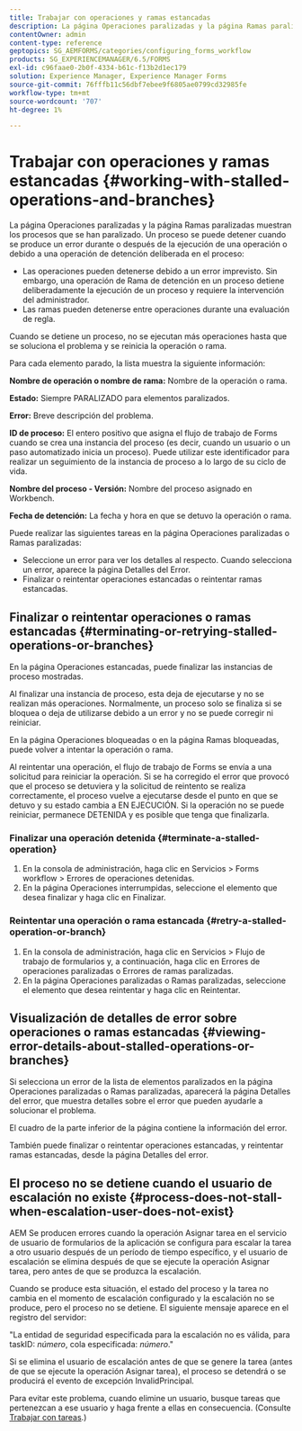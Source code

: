 ```yaml
---
title: Trabajar con operaciones y ramas estancadas
description: La página Operaciones paralizadas y la página Ramas paralizadas muestran los procesos que se han paralizado.
contentOwner: admin
content-type: reference
geptopics: SG_AEMFORMS/categories/configuring_forms_workflow
products: SG_EXPERIENCEMANAGER/6.5/FORMS
exl-id: c96faae0-2b0f-4334-b61c-f13b2d1ec179
solution: Experience Manager, Experience Manager Forms
source-git-commit: 76fffb11c56dbf7ebee9f6805ae0799cd32985fe
workflow-type: tm+mt
source-wordcount: '707'
ht-degree: 1%

---
```


# Trabajar con operaciones y ramas estancadas {#working-with-stalled-operations-and-branches}

La página Operaciones paralizadas y la página Ramas paralizadas muestran los procesos que se han paralizado. Un proceso se puede detener cuando se produce un error durante o después de la ejecución de una operación o debido a una operación de detención deliberada en el proceso:

* Las operaciones pueden detenerse debido a un error imprevisto. Sin embargo, una operación de Rama de detención en un proceso detiene deliberadamente la ejecución de un proceso y requiere la intervención del administrador.
* Las ramas pueden detenerse entre operaciones durante una evaluación de regla.

Cuando se detiene un proceso, no se ejecutan más operaciones hasta que se soluciona el problema y se reinicia la operación o rama.

Para cada elemento parado, la lista muestra la siguiente información:

**Nombre de operación o nombre de rama:** Nombre de la operación o rama.

**Estado:** Siempre PARALIZADO para elementos paralizados.

**Error:** Breve descripción del problema.

**ID de proceso:** El entero positivo que asigna el flujo de trabajo de Forms cuando se crea una instancia del proceso (es decir, cuando un usuario o un paso automatizado inicia un proceso). Puede utilizar este identificador para realizar un seguimiento de la instancia de proceso a lo largo de su ciclo de vida.

**Nombre del proceso - Versión:** Nombre del proceso asignado en Workbench.

**Fecha de detención:** La fecha y hora en que se detuvo la operación o rama.

Puede realizar las siguientes tareas en la página Operaciones paralizadas o Ramas paralizadas:

* Seleccione un error para ver los detalles al respecto. Cuando selecciona un error, aparece la página Detalles del Error.
* Finalizar o reintentar operaciones estancadas o reintentar ramas estancadas.

## Finalizar o reintentar operaciones o ramas estancadas {#terminating-or-retrying-stalled-operations-or-branches}

En la página Operaciones estancadas, puede finalizar las instancias de proceso mostradas.

Al finalizar una instancia de proceso, esta deja de ejecutarse y no se realizan más operaciones. Normalmente, un proceso solo se finaliza si se bloquea o deja de utilizarse debido a un error y no se puede corregir ni reiniciar.

En la página Operaciones bloqueadas o en la página Ramas bloqueadas, puede volver a intentar la operación o rama.

Al reintentar una operación, el flujo de trabajo de Forms se envía a una solicitud para reiniciar la operación. Si se ha corregido el error que provocó que el proceso se detuviera y la solicitud de reintento se realiza correctamente, el proceso vuelve a ejecutarse desde el punto en que se detuvo y su estado cambia a EN EJECUCIÓN. Si la operación no se puede reiniciar, permanece DETENIDA y es posible que tenga que finalizarla.

### Finalizar una operación detenida {#terminate-a-stalled-operation}

1. En la consola de administración, haga clic en Servicios > Forms workflow > Errores de operaciones detenidas.
1. En la página Operaciones interrumpidas, seleccione el elemento que desea finalizar y haga clic en Finalizar.

### Reintentar una operación o rama estancada {#retry-a-stalled-operation-or-branch}

1. En la consola de administración, haga clic en Servicios > Flujo de trabajo de formularios y, a continuación, haga clic en Errores de operaciones paralizadas o Errores de ramas paralizadas.
1. En la página Operaciones paralizadas o Ramas paralizadas, seleccione el elemento que desea reintentar y haga clic en Reintentar.

## Visualización de detalles de error sobre operaciones o ramas estancadas {#viewing-error-details-about-stalled-operations-or-branches}

Si selecciona un error de la lista de elementos paralizados en la página Operaciones paralizadas o Ramas paralizadas, aparecerá la página Detalles del error, que muestra detalles sobre el error que pueden ayudarle a solucionar el problema.

El cuadro de la parte inferior de la página contiene la información del error.

También puede finalizar o reintentar operaciones estancadas, y reintentar ramas estancadas, desde la página Detalles del error.

## El proceso no se detiene cuando el usuario de escalación no existe {#process-does-not-stall-when-escalation-user-does-not-exist}

AEM Se producen errores cuando la operación Asignar tarea en el servicio de usuario de formularios de la aplicación se configura para escalar la tarea a otro usuario después de un período de tiempo específico, y el usuario de escalación se elimina después de que se ejecute la operación Asignar tarea, pero antes de que se produzca la escalación.

Cuando se produce esta situación, el estado del proceso y la tarea no cambia en el momento de escalación configurado y la escalación no se produce, pero el proceso no se detiene. El siguiente mensaje aparece en el registro del servidor:

&quot;La entidad de seguridad especificada para la escalación no es válida, para taskID: *número*, cola especificada: *número*.&quot;

Si se elimina el usuario de escalación antes de que se genere la tarea (antes de que se ejecute la operación Asignar tarea), el proceso se detendrá o se producirá el evento de excepción InvalidPrincipal.

Para evitar este problema, cuando elimine un usuario, busque tareas que pertenezcan a ese usuario y haga frente a ellas en consecuencia. (Consulte [Trabajar con tareas](/help/forms/using/admin-help/tasks.md#working-with-tasks).)
